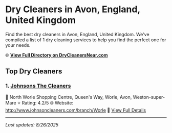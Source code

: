 # Dry Cleaners in Avon, England, United Kingdom

Find the best dry cleaners in Avon, England, United Kingdom. We've compiled a list of 1 dry cleaning services to help you find the perfect one for your needs.

🌐 **[View Full Directory on DryCleanersNear.com](https://drycleanersnear.com/city/United%20Kingdom/England/Avon)**

## Top Dry Cleaners

### 1. [Johnsons The Cleaners](https://drycleanersnear.com/dryCleaner/68a52c9c5ea1ca1ba63a53e3/johnsons-the-cleaners)
📍 North Worle Shopping Centre, Queen's Way, Worle, Avon, Weston-super-Mare
⭐ Rating: 4.2/5
🌐 Website: http://www.johnsoncleaners.com/branch/Worle
🔗 [View Full Details](https://drycleanersnear.com/dryCleaner/68a52c9c5ea1ca1ba63a53e3/johnsons-the-cleaners)


---

*Last updated: 8/26/2025*
